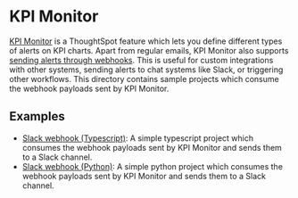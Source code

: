 # KPI Monitor

[KPI Monitor](https://docs.thoughtspot.com/cloud/10.8.1.cl/monitor) is a ThoughtSpot feature which lets you define different types of alerts on KPI charts. Apart from regular emails, KPI Monitor also supports [sending alerts through webhooks](https://developers.thoughtspot.com/docs/webhooks). This is useful for custom integrations with other systems, sending alerts to chat systems like Slack, or triggering other workflows. This directory contains sample projects which consume the webhook payloads sent by KPI Monitor.

## Examples

- [Slack webhook (Typescript)](slack-webhook-typescript/): A simple typescript project which consumes the webhook payloads sent by KPI Monitor and sends them to a Slack channel.
- [Slack webhook (Python)](slack-webhook-python/): A simple python project which consumes the webhook payloads sent by KPI Monitor and sends them to a Slack channel.
